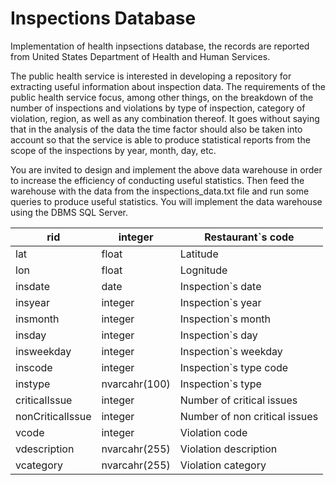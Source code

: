 # Inspections Database
Implementation of health inpsections database, the records are reported from United States Department of Health and Human Services.

The public health service is interested in developing a repository for extracting useful information about inspection data. The requirements of the public health service focus, among other things, on the breakdown of the number of inspections and violations by type of inspection, category of violation, region, as well as any combination thereof. It goes without saying that in the analysis of the data the time factor should also be taken into account so that the service is able to produce statistical reports from the scope of the inspections by year, month, day, etc.

You are invited to design and implement the above data warehouse in order to increase the efficiency of conducting useful statistics. Then feed the warehouse with the data from the inspections_data.txt file and run some queries to produce useful statistics. You will implement the data warehouse using the DBMS SQL Server.

| rid              | integer       | Restaurant`s code             |
|------------------|---------------|-------------------------------|
| lat              | float         | Latitude                      |
| lon              | float         | Lognitude                     |
| insdate          | date          | Inspection`s date             |
| insyear          | integer       | Inspection`s year             |
| insmonth         | integer       | Inspection`s month            |
| insday           | integer       | Inspection`s day              |
| insweekday       | integer       | Inspection`s weekday          |
| inscode          | integer       | Inspection`s type code        |
| instype          | nvarcahr(100) | Inspection`s type             |
| criticalIssue    | integer       | Number of critical issues     |
| nonCriticalIssue | integer       | Number of non critical issues |
| vcode            | integer       | Violation code                |
| vdescription     | nvarcahr(255) | Violation description         |
| vcategory        | nvarcahr(255) | Violation category            |
